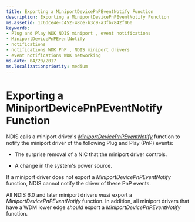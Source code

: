 ```yaml
---
title: Exporting a MiniportDevicePnPEventNotify Function
description: Exporting a MiniportDevicePnPEventNotify Function
ms.assetid: 1c6dce4e-c452-48ce-b3c9-a3fb7842f060
keywords:
- Plug and Play WDK NDIS miniport , event notifications
- MiniportDevicePnPEventNotify
- notifications
- notifications WDK PnP , NDIS miniport drivers
- event notifications WDK networking
ms.date: 04/20/2017
ms.localizationpriority: medium
---
```


# Exporting a MiniportDevicePnPEventNotify Function





NDIS calls a miniport driver's [*MiniportDevicePnPEventNotify*](https://docs.microsoft.com/windows-hardware/drivers/ddi/content/ndis/nc-ndis-miniport_device_pnp_event_notify) function to notify the miniport driver of the following Plug and Play (PnP) events:

-   The surprise removal of a NIC that the miniport driver controls.

-   A change in the system's power source.

If a miniport driver does not export a *MiniportDevicePnPEventNotify* function, NDIS cannot notify the driver of these PnP events.

All NDIS 6.0 and later miniport drivers *must* export a *MiniportDevicePnPEventNotify* function. In addition, all miniport drivers that have a WDM lower edge *should* export a *MiniportDevicePnPEventNotify* function.

 

 





